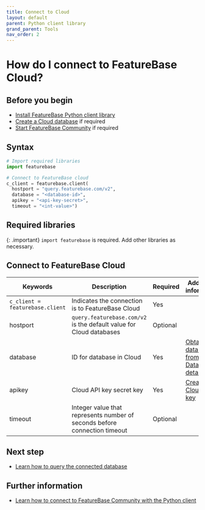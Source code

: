 ```yaml
---
title: Connect to Cloud
layout: default
parent: Python client library
grand_parent: Tools
nav_order: 2
---
```


# How do I connect to FeatureBase Cloud?


## Before you begin

* [Install FeatureBase Python client library](/docs/tools/python-client-library/python-client-install)
* [Create a Cloud database](/docs/cloud/cloud-databases/cloud-db-manage) if required
* [Start FeatureBase Community](/docs/community/com-startup-connect) if required


## Syntax

```py
# Import required libraries
import featurebase

# Connect to FeatureBase cloud
c_client = featurebase.client(
  hostport = "query.featurebase.com/v2",
  database = "<database-id>",
  apikey = "<api-key-secret>",
  timeout = "<int-value>")
```

## Required libraries

{: .important}
`import featurebase` is required. Add other libraries as necessary.

## Connect to FeatureBase Cloud

| Keywords | Description | Required | Additional information |
|---|---|---|---|
| `c_client = featurebase.client` | Indicates the connection is to FeatureBase Cloud | Yes |  |
| hostport | `query.featurebase.com/v2` is the default value for Cloud databases | Optional |  |
| database | ID for database in Cloud | Yes | [Obtain database ID from Database details](/docs/cloud/cloud-databases/cloud-db-details) |
| apikey | Cloud API key secret key | Yes | [Create a Cloud API key](/docs/cloud/cloud-authentication/cloud-auth-create-key) |
| timeout | Integer value that represents number of seconds before connection timeout | Optional |  |

## Next step

* [Learn how to query the connected database](/docs/tools/python-client-library/python-client-query-connection)

## Further information

* [Learn how to connect to FeatureBase Community with the Python client](/docs/tools/python-client-library/python-client-connect-community)
